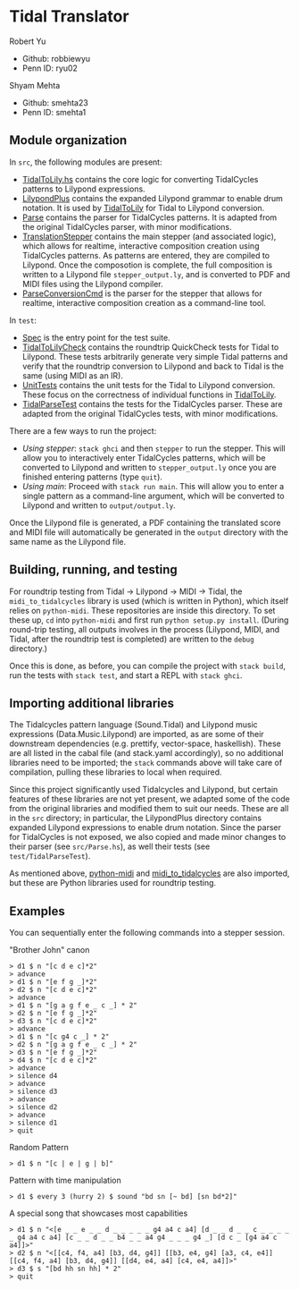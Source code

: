 # Tidal Translator

Robert Yu
* Github: robbiewyu
* Penn ID: ryu02

Shyam Mehta
* Github: smehta23
* Penn ID: smehta1

## Module organization

In `src`, the following modules are present:
* [TidalToLily.hs](src/TidalToLily.hs) contains the core logic for converting TidalCycles
patterns to Lilypond expressions. 
* [LilypondPlus](src/LilypondPlus) contains the expanded Lilypond grammar to enable
drum notation. It is used by [TidalToLily](src/TidalToLily.hs) for Tidal to Lilypond conversion.
* [Parse](src/Parse.hs) contains the parser for TidalCycles patterns. It is adapted from
the original TidalCycles parser, with minor modifications.
* [TranslationStepper](src/TranslationStepper2) contains the main stepper (and associated logic), which
allows for realtime, interactive composition creation using TidalCycles patterns. As patterns
are entered, they are compiled to Lilypond. Once the composotion is complete, 
the full composition is written to a Lilypond file `stepper_output.ly`, and is converted
to PDF and MIDI files using the Lilypond compiler.
* [ParseConversionCmd](src/ParseConversionCmd.hs) is the parser for the stepper that allows for 
realtime, interactive composition creation as a command-line tool.

In `test`:
* [Spec](test/Spec.hs) is the entry point for the test suite.
* [TidalToLilyCheck](test/TidalToLilyCheck.hs) contains the roundtrip QuickCheck tests for 
Tidal to Lilypond. These tests arbitrarily generate very simple Tidal patterns and verify 
that the roundtrip conversion to Lilypond and back to Tidal is the same (using MIDI as an IR).
* [UnitTests](test/UnitTests.hs) contains the unit tests for the Tidal to Lilypond conversion. These
focus on the correctness of individual functions in [TidalToLily](src/TidalToLily.hs).
* [TidalParseTest](test/TidalParseTest.hs) contains the tests for the TidalCycles parser. These 
are adapted from the original TidalCycles tests, with minor modifications.

There are a few ways to run the project:
* _Using stepper_: `stack ghci` and then `stepper` to run the stepper. This will allow you to
interactively enter TidalCycles patterns, which will be converted to Lilypond and written to
`stepper_output.ly` once you are finished entering patterns (type `quit`). 
* _Using main_: Proceed with `stack run main`. This will allow you to enter a single pattern 
as a command-line argument, which will be converted to Lilypond and written to `output/output.ly`.

Once the Lilypond file is generated, a PDF containing the translated score and MIDI file
will automatically be generated in the `output` directory with the same name 
as the Lilypond file. 

<!-- Haskell packages typically divide their source code into three separate places:

  - The bulk of your code should be developed as a reusable library in 
    modules in the `src` directory. We've created [Lib.hs](src/Lib.hs) 
    for you to get started. You can add additional modules here.
    If you do add new modules to this directory you should list them
    in the [cabal file](https://github.com/upenn-cis5520/empty-project/blob/74ad761562bb89d20e99621a76f607048a09f62e/project-cis5520.cabal#L44).
  
  - The entry point for your executable is in [Main.hs](app/Main.hs). 
  
  - All of your test cases should be in [the test directory](test/Spec.hs). -->

## Building, running, and testing

For roundtrip testing from Tidal -> Lilypond -> MIDI -> Tidal, the `midi_to_tidalcycles` library
is used (which is written in Python), which itself relies on `python-midi`. These repositories
are inside this directory. To set these up, `cd` into `python-midi` and first run 
`python setup.py install`. (During round-trip testing, all outputs involves in the process
(Lilypond, MIDI, and Tidal, after the roundtrip test is completed) are written to the `debug` 
directory.)

Once this is done, as before, you can compile the project with `stack build`, run the tests with
`stack test`, and start a REPL with `stack ghci`.

<!-- This project compiles with `stack build`. 
You can run the main executable with `stack run`.
You can run the tests with `stack test`.  -->

## Importing additional libraries

The Tidalcycles pattern language (Sound.Tidal) and Lilypond music expressions (Data.Music.Lilypond)
are imported, as are some of their downstream dependencies (e.g. prettify, vector-space, haskellish). 
These are all listed in the cabal file (and stack.yaml accordingly), so no additional 
libraries need to be imported; the `stack` commands above will take care of compilation, pulling 
these libraries to local when required.

Since this project significantly used Tidalcycles and Lilypond, but certain features of these 
libraries are not yet present, we adapted some of the code from the original libraries and
modified them to suit our needs. These are all in the `src` directory; in particular, the 
LilypondPlus directory contains expanded Lilypond expressions to enable drum notation. Since 
the parser for TidalCycles is not exposed, we also copied and made minor changes to their parser 
(see `src/Parse.hs`), as well their tests (see `test/TidalParseTest`).

As mentioned above, [python-midi](https://github.com/vishnubob/python-midi) and 
[midi_to_tidalcycles](https://github.com/TylerMclaughlin/midi_to_tidalcycles)
are also imported, but these are Python libraries used for roundtrip testing.



## Examples

You can sequentially enter the following commands into a stepper session.

"Brother John" canon
``` 
> d1 $ n "[c d e c]*2"
> advance
> d1 $ n "[e f g _]*2"
> d2 $ n "[c d e c]*2"
> advance
> d1 $ n "[g a g f e _ c _] * 2"
> d2 $ n "[e f g _]*2"
> d3 $ n "[c d e c]*2"
> advance
> d1 $ n "[c g4 c _] * 2"
> d2 $ n "[g a g f e _ c _] * 2"
> d3 $ n "[e f g _]*2"
> d4 $ n "[c d e c]*2"
> advance
> silence d4
> advance
> silence d3
> advance
> silence d2
> advance
> silence d1
> quit
```
Random Pattern
```
> d1 $ n "[c | e | g | b]"
```
Pattern with time manipulation
```
> d1 $ every 3 (hurry 2) $ sound "bd sn [~ bd] [sn bd*2]"
```
A special song that showcases most capabilities
```
> d1 $ n "<[e _ _ e _ _ d _ _ _ _ _ g4 a4 c a4] [d _ _ d _ _ c _ _ _ _ _ g4 a4 c a4] [c _ _ d _ _ b4 _ _ a4 g4 _ _ _ g4 _] [d c _ [g4 a4 c a4]]>"
> d2 $ n "<[[c4, f4, a4] [b3, d4, g4]] [[b3, e4, g4] [a3, c4, e4]] [[c4, f4, a4] [b3, d4, g4]] [[d4, e4, a4] [c4, e4, a4]]>"
> d3 $ s "[bd hh sn hh] * 2"
> quit
```
